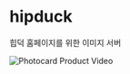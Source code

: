 # hipduck
힙덕 홈페이지를 위한 이미지 서버

![Photocard Product Video](https://github.com/seorin1119/hipduck/blob/main/Photocard_Rendered_resize.gif?raw=true)
